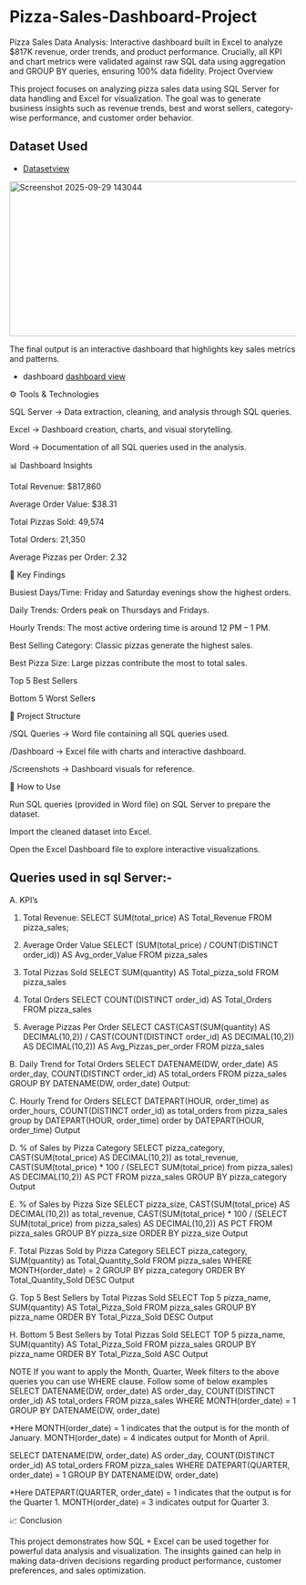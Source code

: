 # Pizza-Sales-Dashboard-Project
Pizza Sales Data Analysis: Interactive dashboard built in Excel to analyze $817K revenue, order trends, and product performance. Crucially, all KPI and chart metrics were validated against raw SQL data using aggregation and GROUP BY queries, ensuring 100% data fidelity.
Project Overview

This project focuses on analyzing pizza sales data using SQL Server for data handling and Excel for visualization. The goal was to generate business insights such as revenue trends, best and worst sellers, category-wise performance, and customer order behavior.
## Dataset Used
- <a href="https://github.com/himanshudevanda/Pizza-Sales-Dashboard-Project/blob/main/pizza_sales.csv">Datasetview</a>
<img width="647" height="272" alt="Screenshot 2025-09-29 143044" src="https://github.com/user-attachments/assets/7f27f654-81e0-4b3a-ae19-233d984f9f8a" />

The final output is an interactive dashboard that highlights key sales metrics and patterns.
- dashboard <a href="https://github.com/himanshudevanda/Pizza-Sales-Dashboard-Project/blob/main/Screenshot%202025-09-29%20143044.png">dashboard view</a>

⚙️ Tools & Technologies

SQL Server → Data extraction, cleaning, and analysis through SQL queries.

Excel → Dashboard creation, charts, and visual storytelling.

Word → Documentation of all SQL queries used in the analysis.

📊 Dashboard Insights

Total Revenue: $817,860

Average Order Value: $38.31

Total Pizzas Sold: 49,574

Total Orders: 21,350

Average Pizzas per Order: 2.32

🔑 Key Findings

Busiest Days/Time: Friday and Saturday evenings show the highest orders.

Daily Trends: Orders peak on Thursdays and Fridays.

Hourly Trends: The most active ordering time is around 12 PM – 1 PM.

Best Selling Category: Classic pizzas generate the highest sales.

Best Pizza Size: Large pizzas contribute the most to total sales.

Top 5 Best Sellers

Bottom 5 Worst Sellers

📂 Project Structure

/SQL Queries → Word file containing all SQL queries used.

/Dashboard → Excel file with charts and interactive dashboard.

/Screenshots → Dashboard visuals for reference.

🚀 How to Use

Run SQL queries (provided in Word file) on SQL Server to prepare the dataset.

Import the cleaned dataset into Excel.

Open the Excel Dashboard file to explore interactive visualizations.

## Queries used in sql Server:-

A. KPI’s
1. Total Revenue:
SELECT SUM(total_price) AS Total_Revenue FROM pizza_sales;
 
2. Average Order Value
SELECT (SUM(total_price) / COUNT(DISTINCT order_id)) AS Avg_order_Value FROM pizza_sales
 
3. Total Pizzas Sold
SELECT SUM(quantity) AS Total_pizza_sold FROM pizza_sales
 
4. Total Orders
SELECT COUNT(DISTINCT order_id) AS Total_Orders FROM pizza_sales
 
5. Average Pizzas Per Order
SELECT CAST(CAST(SUM(quantity) AS DECIMAL(10,2)) / 
CAST(COUNT(DISTINCT order_id) AS DECIMAL(10,2)) AS DECIMAL(10,2))
AS Avg_Pizzas_per_order
FROM pizza_sales
 
B. Daily Trend for Total Orders
SELECT DATENAME(DW, order_date) AS order_day, COUNT(DISTINCT order_id) AS total_orders 
FROM pizza_sales
GROUP BY DATENAME(DW, order_date)
Output:
 
C. Hourly Trend for Orders
SELECT DATEPART(HOUR, order_time) as order_hours, COUNT(DISTINCT order_id) as total_orders
from pizza_sales
group by DATEPART(HOUR, order_time)
order by DATEPART(HOUR, order_time)
Output
 
D. % of Sales by Pizza Category
SELECT pizza_category, CAST(SUM(total_price) AS DECIMAL(10,2)) as total_revenue,
CAST(SUM(total_price) * 100 / (SELECT SUM(total_price) from pizza_sales) AS DECIMAL(10,2)) AS PCT
FROM pizza_sales
GROUP BY pizza_category
Output
 
E. % of Sales by Pizza Size
SELECT pizza_size, CAST(SUM(total_price) AS DECIMAL(10,2)) as total_revenue,
CAST(SUM(total_price) * 100 / (SELECT SUM(total_price) from pizza_sales) AS DECIMAL(10,2)) AS PCT
FROM pizza_sales
GROUP BY pizza_size
ORDER BY pizza_size
Output
 

F. Total Pizzas Sold by Pizza Category
SELECT pizza_category, SUM(quantity) as Total_Quantity_Sold
FROM pizza_sales
WHERE MONTH(order_date) = 2
GROUP BY pizza_category
ORDER BY Total_Quantity_Sold DESC
Output
 
G. Top 5 Best Sellers by Total Pizzas Sold
SELECT Top 5 pizza_name, SUM(quantity) AS Total_Pizza_Sold
FROM pizza_sales
GROUP BY pizza_name
ORDER BY Total_Pizza_Sold DESC
Output
 




H. Bottom 5 Best Sellers by Total Pizzas Sold
SELECT TOP 5 pizza_name, SUM(quantity) AS Total_Pizza_Sold
FROM pizza_sales
GROUP BY pizza_name
ORDER BY Total_Pizza_Sold ASC
Output
 

NOTE
If you want to apply the Month, Quarter, Week filters to the above queries you can use WHERE clause. Follow some of below examples
SELECT DATENAME(DW, order_date) AS order_day, COUNT(DISTINCT order_id) AS total_orders 
FROM pizza_sales
WHERE MONTH(order_date) = 1
GROUP BY DATENAME(DW, order_date)

*Here MONTH(order_date) = 1 indicates that the output is for the month of January. MONTH(order_date) = 4 indicates output for Month of April.

SELECT DATENAME(DW, order_date) AS order_day, COUNT(DISTINCT order_id) AS total_orders 
FROM pizza_sales
WHERE DATEPART(QUARTER, order_date) = 1
GROUP BY DATENAME(DW, order_date)

*Here DATEPART(QUARTER, order_date) = 1 indicates that the output is for the Quarter 1. MONTH(order_date) = 3 indicates output for Quarter 3.

📈 Conclusion

This project demonstrates how SQL + Excel can be used together for powerful data analysis and visualization. The insights gained can help in making data-driven decisions regarding product performance, customer preferences, and sales optimization.
